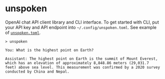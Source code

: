 # unspoken

OpenAI chat API client library and CLI interface. To get started with CLI, put your API key and API endpoint into `~/.config/unspoken.toml`. See example of [`unspoken.toml`](./config/unspoken.toml).

```
> unspoken

You: What is the highest point on Earth?

Assistant: The highest point on Earth is the summit of Mount Everest, which has an elevation of approximately 8,848.86 meters (29,031.7 feet) above sea level. This measurement was confirmed by a 2020 survey conducted by China and Nepal.
```
